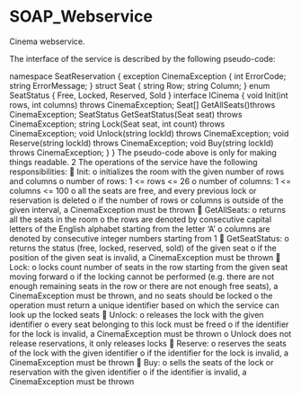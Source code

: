 # SOAP_Webservice

Cinema webservice.

The interface of the service is described by the following pseudo-code:

namespace SeatReservation
{
  exception CinemaException
  {
    int ErrorCode;
    string ErrorMessage;
     }
      struct Seat
      {
        string Row;
        string Column;
      }
    enum SeatStatus
    {
      Free,
      Locked,
      Reserved,
      Sold
    }
  interface ICinema
  {
    void Init(int rows, int columns) throws CinemaException;
    Seat[] GetAllSeats()throws CinemaException;
    SeatStatus GetSeatStatus(Seat seat) throws CinemaException;
    string Lock(Seat seat, int count) throws CinemaException;
    void Unlock(string lockId) throws CinemaException;
    void Reserve(string lockId) throws CinemaException;
    void Buy(string lockId) throws CinemaException;
  }
}
The pseudo-code above is only for making things readable.
2
The operations of the service have the following responsibilities:
 Init:
  o initializes the room with the given number of rows and columns
  o number of rows: 1 <= rows <= 26
  o number of columns: 1 <= columns <= 100
  o all the seats are free, and every previous lock or reservation is deleted
  o if the number of rows or columns is outside of the given interval, a CinemaException must be thrown
 GetAllSeats:
  o returns all the seats in the room
  o the rows are denoted by consecutive capital letters of the English alphabet starting from the letter ‘A’
  o columns are denoted by consecutive integer numbers starting from 1
 GetSeatStatus:
  o returns the status (free, locked, reserved, sold) of the given seat
  o if the position of the given seat is invalid, a CinemaException must be thrown
 Lock:
  o locks count number of seats in the row starting from the given seat moving forward
  o if the locking cannot be performed (e.g. there are not enough remaining seats in the row or there are not enough free seats), a CinemaException must be thrown, and no seats should be locked
  o the operation must return a unique identifier based on which the service can look up the locked seats
 Unlock:
  o releases the lock with the given identifier
  o every seat belonging to this lock must be freed
  o if the identifier for the lock is invalid, a CinemaException must be thrown
  o Unlock does not release reservations, it only releases locks
 Reserve:
  o reserves the seats of the lock with the given identifier
  o if the identifier for the lock is invalid, a CinemaException must be thrown
 Buy:
  o sells the seats of the lock or reservation with the given identifier
  o if the identifier is invalid, a CinemaException must be thrown
